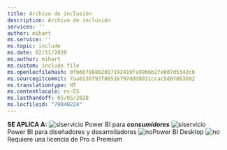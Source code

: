 ```yaml
---
title: Archivo de inclusión
description: Archivo de inclusión
services: ''
author: mihart
ms.service: ''
ms.topic: include
ms.date: 02/11/2020
ms.author: mihart
ms.custom: include file
ms.openlocfilehash: 0fb60788802d17192419fa9966b2fe0d7d5342c6
ms.sourcegitcommit: 7aa0136f93f88516f97ddd8031ccac5d07863b92
ms.translationtype: HT
ms.contentlocale: es-ES
ms.lasthandoff: 05/05/2020
ms.locfileid: "79040224"
---
```

<Token>**SE APLICA A:** ![sí](media/yes.png)servicio Power BI para ***consumidores*** ![sí](media/yes.png)servicio Power BI para diseñadores y desarrolladores ![no](media/no.png)Power BI Desktop ![no](media/no.png)Requiere una licencia de Pro o Premium </Token>